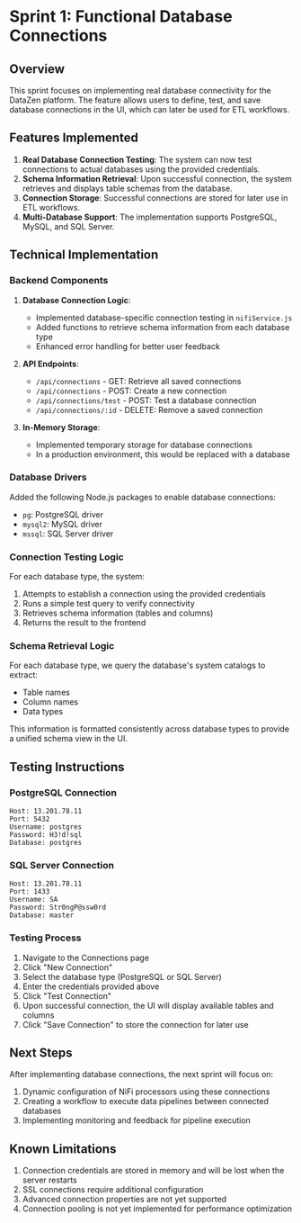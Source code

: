 # Sprint 1: Functional Database Connections

## Overview

This sprint focuses on implementing real database connectivity for the DataZen platform. The feature allows users to define, test, and save database connections in the UI, which can later be used for ETL workflows.

## Features Implemented

1. **Real Database Connection Testing**: The system can now test connections to actual databases using the provided credentials.
2. **Schema Information Retrieval**: Upon successful connection, the system retrieves and displays table schemas from the database.
3. **Connection Storage**: Successful connections are stored for later use in ETL workflows.
4. **Multi-Database Support**: The implementation supports PostgreSQL, MySQL, and SQL Server.

## Technical Implementation

### Backend Components

1. **Database Connection Logic**: 
   - Implemented database-specific connection testing in `nifiService.js`
   - Added functions to retrieve schema information from each database type
   - Enhanced error handling for better user feedback

2. **API Endpoints**:
   - `/api/connections` - GET: Retrieve all saved connections
   - `/api/connections` - POST: Create a new connection
   - `/api/connections/test` - POST: Test a database connection
   - `/api/connections/:id` - DELETE: Remove a saved connection

3. **In-Memory Storage**:
   - Implemented temporary storage for database connections
   - In a production environment, this would be replaced with a database

### Database Drivers

Added the following Node.js packages to enable database connections:
- `pg`: PostgreSQL driver
- `mysql2`: MySQL driver
- `mssql`: SQL Server driver

### Connection Testing Logic

For each database type, the system:
1. Attempts to establish a connection using the provided credentials
2. Runs a simple test query to verify connectivity
3. Retrieves schema information (tables and columns)
4. Returns the result to the frontend

### Schema Retrieval Logic

For each database type, we query the database's system catalogs to extract:
- Table names
- Column names
- Data types

This information is formatted consistently across database types to provide a unified schema view in the UI.

## Testing Instructions

### PostgreSQL Connection

```
Host: 13.201.78.11
Port: 5432
Username: postgres
Password: H3!d!sql
Database: postgres
```

### SQL Server Connection

```
Host: 13.201.78.11
Port: 1433
Username: SA
Password: Str0ngP@ssw0rd
Database: master
```

### Testing Process

1. Navigate to the Connections page
2. Click "New Connection"
3. Select the database type (PostgreSQL or SQL Server)
4. Enter the credentials provided above
5. Click "Test Connection"
6. Upon successful connection, the UI will display available tables and columns
7. Click "Save Connection" to store the connection for later use

## Next Steps

After implementing database connections, the next sprint will focus on:
1. Dynamic configuration of NiFi processors using these connections
2. Creating a workflow to execute data pipelines between connected databases
3. Implementing monitoring and feedback for pipeline execution

## Known Limitations

1. Connection credentials are stored in memory and will be lost when the server restarts
2. SSL connections require additional configuration
3. Advanced connection properties are not yet supported
4. Connection pooling is not yet implemented for performance optimization 